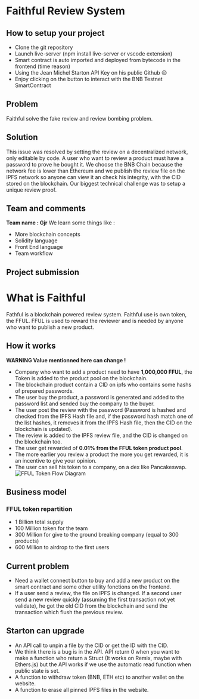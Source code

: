 # Faithful Review System
## How to setup your project
- Clone the git repository
- Launch live-server (npm install live-server or vscode extension)
- Smart contract is auto imported and deployed from bytecode in the frontend (time reason)
- Using the Jean Michel Starton API Key on his public Github 😉
- Enjoy clicking on the button to interact with the BNB Testnet SmartContract
## Problem
Faithful solve the fake review and review bombing problem.
## Solution
This issue was resolved by setting the review on a decentralized network, only editable by code.
A user who want to review a product must have a password to prove he bought it.
We choose the BNB Chain because the network fee is lower than Ethereum and we publish the review file on the IPFS network so anyone can view it an check his integrity, with the CID stored on the blockchain.
Our biggest technical challenge was to setup a unique review proof.
## Team and comments
**Team name : Gjr**
We learn some things like :
- More blockchain concepts
- Solidity language
- Front End language
- Team workflow
## Project submission
# What is Faithful
Fathful is a blockchain powered review system.
Faithful use is own token, the FFUL.
FFUL is used to reward the reviewer and is needed by anyone who want to publish a new product.
## How it works
**WARNING Value mentionned here can change !**
- Company who want to add a product need to have **1,000,000 FFUL**, the Token is added to the product pool on the blockchain. 
- The blockchain product contain a CID on ipfs who contains some hashs of prepared passwords.
- The user buy the product, a password is generated and added to the password list and sended buy the company to the buyer.
- The user post the review with the password (Password is hashed and checked from the IPFS Hash file and, if the password hash match one of the list hashes, it removes it from the IPFS Hash file, then the CID on the blockchain is updated).
- The review is added to the IPFS review file, and the CID is changed on the blockchain too.
- The user get rewarded of **0.01% from the FFUL token product pool**.
- The more earlier you review a product the more you get rewarded, it is an incentive to give your opinion.
- The user can sell his token to a company, on a dex like Pancakeswap.
![FFUL Token Flow Diagram](https://zupimages.net/up/22/47/e1pf.png)
## Business model
### FFUL token repartition
- 1 Billion total supply
- 100 Million token for the team
- 300 Million for give to the ground breaking company (equal to 300 products)
- 600 Million to airdrop to the first users
## Current problem
- Need a wallet connect button to buy and add a new product on the smart contract and some other utility fonctions on the frontend.
- If a user send a review, the file on IPFS is changed. If a second user send a new review quickly (assuming the first transaction not yet validate), he got the old CID from the blockchain and send the transaction which flush the previous review.
## Starton can upgrade
- An API call to unpin a file by the CID or get the ID with the CID.
- We think there is a bug is in the API. API return 0 when you want to make a function who return a Struct (It works on Remix, maybe with Ethers.js) but the API works if we use the automatic read function when public state is set.
- A function to withdraw token (BNB, ETH etc) to another wallet on the website.
- A function to erase all pinned IPFS files in the website.

